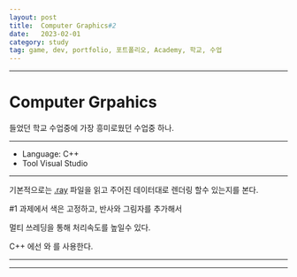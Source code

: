 ```yaml
---
layout: post
title:  Computer Graphics#2
date:   2023-02-01
category: study
tag: game, dev, portfolio, 포트폴리오, Academy, 학교, 수업
---
```



---

# Computer Grpahics

들었던 학교 수업중에 가장 흥미로웠던 수업중 하나.

---
- Language: C++
- Tool Visual Studio
---

기본적으로는 [.ray](https://paulbourke.net/dataformats/rayshade/) 파일을 읽고
주어진 데이터대로 렌더링 할수 있는지를 본다.


#1 과제에서 색은 고정하고, 반사와 그림자를 추가해서


멀티 쓰레딩을 통해 처리속도를 높일수 있다.

C++ 에선 <semaphhore> 와 <thread>를 사용한다.







---

---